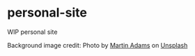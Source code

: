 # personal-site
WIP personal site

Background image credit: Photo by <a href="https://unsplash.com/@martinadams?utm_source=unsplash&utm_medium=referral&utm_content=creditCopyText">Martin Adams</a> on <a href="https://unsplash.com/photos/y1M0dZ-1Psc?utm_source=unsplash&utm_medium=referral&utm_content=creditCopyText">Unsplash</a>
  
